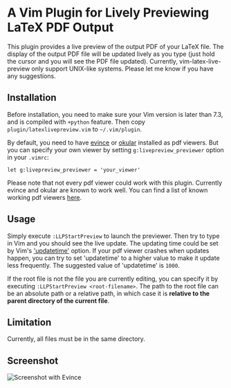 # A Vim Plugin for Lively Previewing LaTeX PDF Output

This plugin provides a live preview of the output PDF of your LaTeX file. The
display of the output PDF file will be updated lively as you type (just hold
the cursor and you will see the PDF file updated). Currently,
vim-latex-live-preview only support UNIX-like systems. Please let me know if
you have any suggestions.

## Installation

Before installation, you need to make sure your Vim version is later than 7.3,
and is compiled with `+python` feature. Then copy `plugin/latexlivepreview.vim`
to `~/.vim/plugin`.

By default, you need to have [evince][] or [okular][] installed as pdf viewers.
But you can specify your own viewer by setting `g:livepreview_previewer`
option in your `.vimrc`:

    let g:livepreview_previewer = 'your_viewer'

Please note that not every pdf viewer could work with this plugin. Currently
evince and okular are known to work well. You can find a list of known working
pdf viewers [here](https://github.com/xuhdev/vim-latex-live-preview/wiki/Known-Working-PDF-Viewers).

## Usage

Simply execute `:LLPStartPreview` to launch the previewer. Then try to type in
Vim and you should see the live update. The updating time could be set by Vim's
['updatetime'][] option. If your pdf viewer crashes when updates happen, you can
try to set 'updatetime' to a higher value to make it update less frequently. The
suggested value of 'updatetime' is `1000`.

If the root file is not the file you are currently editing, you can specify it
by executing `:LLPStartPreview <root-filename>`. The path to the root file can
be an absolute path or a relative path, in which case it is **relative to the
parent directory of the current file**.

## Limitation

Currently, all files must be in the same directory.

## Screenshot

![Screenshot with Evince](https://github.com/xuhdev/vim-latex-live-preview/raw/master/screenshots/screenshot-evince.gif)

<!--
The screenshot is at ./screenshots/screenshot-evince.gif
-->

['updatetime']: http://vimdoc.sourceforge.net/htmldoc/options.html#%27updatetime%27
[evince]: http://projects.gnome.org/evince/
[okular]: http://okular.kde.org/
